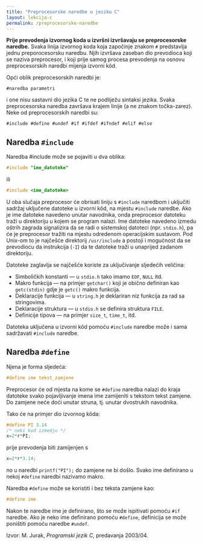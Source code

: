 ```yaml
---
title: "Preprocesorske naredbe u jeziku C"
layout: lekcija-c
permalink: /preprocesorske-naredbe
---
```


**Prije prevodenja izvornog koda u izvršni izvršavaju se preprocesorske naredbe.** Svaka linija izvornog koda koja započinje znakom `#` predstavlja jednu preporocesorsku naredbu. Njih izvršava zaseban dio prevodioca koji se naziva preprocesor, i koji prije samog procesa prevodenja na osnovu preprocesorskih naredbi mijenja izvorni kôd.

Opći oblik preprocesorskih naredbi je:

```
#naredba parametri
```

i one nisu sastavni dio jezika C te ne podliježu sintaksi jezika. Svaka preprocesorska naredba završava krajem linije (a ne znakom točka-zarez). Neke od preprocesorskih naredbi su:

```
#include #define #undef #if #ifdef #ifndef #elif #else
```

## Naredba `#include`

Naredba #include može se pojaviti u dva oblika:

```c
#include "ime_datoteke"
```

ili

```c
#include <ime_datoteke>
```

U oba slučaja preprocesor će obrisati liniju s `#include` naredbom i uključiti sadržaj uključene datoteke u izvorni kôd, na mjestu `#include` naredbe. Ako je ime datoteke navedeno unutar navodnika, onda preprocesor datoteku traži u direktoriju u kojem se program nalazi. Ime datoteke navedeno izmedu oštrih zagrada signalizira da se radi o sistemskoj datoteci (npr. `stdio.h`), pa će je preprocesor tražiti na mjestu odredenom operacijskim sustavom. Pod Unix-om to je najčešće direktorij `/usr/include` a postoji i mogućnost da se prevodiocu da instrukcija (`-I`) da te datoteke traži u unaprijed zadanom direktoriju.

Datoteke zaglavlja se najčešće koriste za uključivanje sljedećih veličina:

- Simboličkih konstanti — u `stdio.h` tako imamo `EOF`, `NULL` itd.
- Makro funkcija — na primjer `getchar()` koji je obično definiran kao `getc(stdin)` gdje je `getc()` makro funkcija.
- Deklaracije funkcija — u `string.h` je deklariran niz funkcija za rad sa stringovima.
- Deklaracije struktura — u `stdio.h` se definira struktura `FILE`.
- Definicije tipova — na primjer `size_t`, `time_t`, itd.

Datoteka uključena u izvorni kôd pomoću `#include` naredbe može i sama sadržavati `#include` naredbe.

## Naredba `#define`

Njena je forma sljedeća:

```c
#define ime tekst_zamjene
```

Preprocesor će od mjesta na kome se `#define` naredba nalazi do kraja datoteke svako pojavljivanje imena ime zamijeniti s tekstom tekst zamjene. Do zamjene neće doći unutar struna, tj. unutar dvostrukih navodnika.

Tako će na primjer dio izvornog kôda:

```c
#define PI 3.14
/* neki kod izmedju */
x=2*r*PI;
```

prije prevodenja biti zamijenjen s

```c
x=2*r*3.14;
```

no u naredbi `printf("PI");` do zamjene ne bi došlo. Svako ime definirano u nekoj `#define` naredbi nazivamo makro.

Naredba `#define` može se koristiti i bez teksta zamjene kao:

```c
#define ime
```

Nakon te naredbe ime je definirano, što se može ispitivati pomoću `#if` naredbe. Ako je neko ime definirano pomoću `#define`, definicija se može poništiti pomoću naredbe `#undef`.


Izvor: M. Jurak, *Programski jezik C*, predavanja 2003/04.
